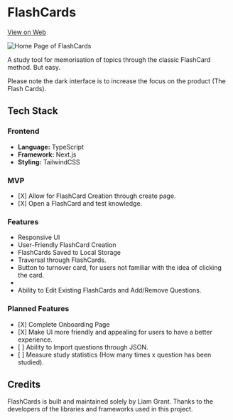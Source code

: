 <h1>FlashCards</h1>
<a href="https://ezflashcards.vercel.app/">View on Web</a>

![Home Page of FlashCards](https://i.imgur.com/8SnQiFM.png) 

<p>A study tool for memorisation of topics through the classic FlashCard method. But easy.</p>
<p>Please note the dark interface is to increase the focus on the product (The Flash Cards).</p>
<h2>Tech Stack</h2>

<h3>Frontend</h3>

<ul>
	<li><strong>Language:</strong> TypeScript</li>
	<li><strong>Framework:</strong> Next.js</li>
	<li><strong>Styling:</strong> TailwindCSS</li>
</ul>

<h3>MVP</h3>
<ul>
<li>[X] Allow for FlashCard Creation through create page.</li>
<li>[X] Open a FlashCard and test knowledge.</li>
</ul>

<h3>Features</h3>
<ul>
  <li>Responsive UI</li>
  <li>User-Friendly FlashCard Creation</li>
  <li>FlashCards Saved to Local Storage</li>
  <li>Traversal through FlashCards.</li>
  <li>Button to turnover card, for users not familiar with the idea of clicking the card.<li>
  <li>Ability to Edit Existing FlashCards and Add/Remove Questions.</li>
</ul>

<h3>Planned Features</h3>
<ul>
  <li>[X] Complete Onboarding Page</li>
  <li>[X] Make UI more friendly and appealing for users to have a better experience.</li>
  <li>[ ] Ability to Import questions through JSON.</li>
  <li>[ ] Measure study statistics (How many times x question has been studied).</li>
</ul>

<!--
<h3>Bugs to Fix</h3>
<ul>
	<li>[ ] </li>
	<li>[ ] </li>
	<li>[ ] </li>
</ul>
-->
<h2>Credits</h2>

<p>FlashCards is built and maintained solely by Liam Grant. Thanks to the developers of the libraries and frameworks used in this project.</p>
